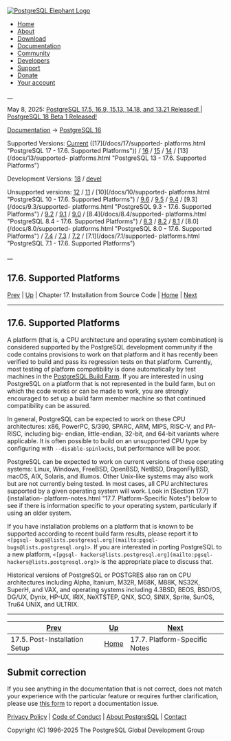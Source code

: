 [ ![PostgreSQL Elephant Logo](/media/img/about/press/elephant.png) ](/)

  * [Home](/ "Home")
  * [About](/about/ "About")
  * [Download](/download/ "Download")
  * [Documentation](/docs/ "Documentation")
  * [Community](/community/ "Community")
  * [Developers](/developer/ "Developers")
  * [Support](/support/ "Support")
  * [Donate](/about/donate/ "Donate")
  * [Your account](/account/ "Your account")

__

May 8, 2025: [ PostgreSQL 17.5, 16.9, 15.13, 14.18, and 13.21 Released! ](/about/news/postgresql-175-169-1513-1418-and-1321-released-3072/) | [ PostgreSQL 18 Beta 1 Released! ](/about/news/postgresql-18-beta-1-released-3070/)

[Documentation](/docs/ "Documentation") -> [PostgreSQL
16](/docs/16/index.html)

Supported Versions: [Current](/docs/current/supported-platforms.html
"PostgreSQL 17 - 17.6. Supported Platforms") ([17](/docs/17/supported-
platforms.html "PostgreSQL 17 - 17.6. Supported Platforms")) /
[16](/docs/16/supported-platforms.html "PostgreSQL 16 - 17.6. Supported
Platforms") / [15](/docs/15/supported-platforms.html "PostgreSQL 15 -
17.6. Supported Platforms") / [14](/docs/14/supported-platforms.html
"PostgreSQL 14 - 17.6. Supported Platforms") / [13](/docs/13/supported-
platforms.html "PostgreSQL 13 - 17.6. Supported Platforms")

Development Versions: [18](/docs/18/supported-platforms.html "PostgreSQL 18 -
17.6. Supported Platforms") / [devel](/docs/devel/supported-platforms.html
"PostgreSQL devel - 17.6. Supported Platforms")

Unsupported versions: [12](/docs/12/supported-platforms.html "PostgreSQL 12 -
17.6. Supported Platforms") / [11](/docs/11/supported-platforms.html
"PostgreSQL 11 - 17.6. Supported Platforms") / [10](/docs/10/supported-
platforms.html "PostgreSQL 10 - 17.6. Supported Platforms") /
[9.6](/docs/9.6/supported-platforms.html "PostgreSQL 9.6 - 17.6. Supported
Platforms") / [9.5](/docs/9.5/supported-platforms.html "PostgreSQL 9.5 -
17.6. Supported Platforms") / [9.4](/docs/9.4/supported-platforms.html
"PostgreSQL 9.4 - 17.6. Supported Platforms") / [9.3](/docs/9.3/supported-
platforms.html "PostgreSQL 9.3 - 17.6. Supported Platforms") /
[9.2](/docs/9.2/supported-platforms.html "PostgreSQL 9.2 - 17.6. Supported
Platforms") / [9.1](/docs/9.1/supported-platforms.html "PostgreSQL 9.1 -
17.6. Supported Platforms") / [9.0](/docs/9.0/supported-platforms.html
"PostgreSQL 9.0 - 17.6. Supported Platforms") / [8.4](/docs/8.4/supported-
platforms.html "PostgreSQL 8.4 - 17.6. Supported Platforms") /
[8.3](/docs/8.3/supported-platforms.html "PostgreSQL 8.3 - 17.6. Supported
Platforms") / [8.2](/docs/8.2/supported-platforms.html "PostgreSQL 8.2 -
17.6. Supported Platforms") / [8.1](/docs/8.1/supported-platforms.html
"PostgreSQL 8.1 - 17.6. Supported Platforms") / [8.0](/docs/8.0/supported-
platforms.html "PostgreSQL 8.0 - 17.6. Supported Platforms") /
[7.4](/docs/7.4/supported-platforms.html "PostgreSQL 7.4 - 17.6. Supported
Platforms") / [7.3](/docs/7.3/supported-platforms.html "PostgreSQL 7.3 -
17.6. Supported Platforms") / [7.2](/docs/7.2/supported-platforms.html
"PostgreSQL 7.2 - 17.6. Supported Platforms") / [7.1](/docs/7.1/supported-
platforms.html "PostgreSQL 7.1 - 17.6. Supported Platforms")

__

17.6. Supported Platforms  
---  
[Prev](install-post.html "17.5. Post-Installation Setup")  | [Up](installation.html "Chapter 17. Installation from Source Code") | Chapter 17. Installation from Source Code | [Home](index.html "PostgreSQL 16.9 Documentation") |  [Next](installation-platform-notes.html "17.7. Platform-Specific Notes")  
  
* * *

## 17.6. Supported Platforms #

A platform (that is, a CPU architecture and operating system combination) is
considered supported by the PostgreSQL development community if the code
contains provisions to work on that platform and it has recently been verified
to build and pass its regression tests on that platform. Currently, most
testing of platform compatibility is done automatically by test machines in
the [PostgreSQL Build Farm](https://buildfarm.postgresql.org/). If you are
interested in using PostgreSQL on a platform that is not represented in the
build farm, but on which the code works or can be made to work, you are
strongly encouraged to set up a build farm member machine so that continued
compatibility can be assured.

In general, PostgreSQL can be expected to work on these CPU architectures:
x86, PowerPC, S/390, SPARC, ARM, MIPS, RISC-V, and PA-RISC, including big-
endian, little-endian, 32-bit, and 64-bit variants where applicable. It is
often possible to build on an unsupported CPU type by configuring with
`--disable-spinlocks`, but performance will be poor.

PostgreSQL can be expected to work on current versions of these operating
systems: Linux, Windows, FreeBSD, OpenBSD, NetBSD, DragonFlyBSD, macOS, AIX,
Solaris, and illumos. Other Unix-like systems may also work but are not
currently being tested. In most cases, all CPU architectures supported by a
given operating system will work. Look in [Section 17.7](installation-
platform-notes.html "17.7. Platform-Specific Notes") below to see if there is
information specific to your operating system, particularly if using an older
system.

If you have installation problems on a platform that is known to be supported
according to recent build farm results, please report it to `<[pgsql-
bugs@lists.postgresql.org](mailto:pgsql-bugs@lists.postgresql.org)>`. If you
are interested in porting PostgreSQL to a new platform, `<[pgsql-
hackers@lists.postgresql.org](mailto:pgsql-hackers@lists.postgresql.org)>` is
the appropriate place to discuss that.

Historical versions of PostgreSQL or POSTGRES also ran on CPU architectures
including Alpha, Itanium, M32R, M68K, M88K, NS32K, SuperH, and VAX, and
operating systems including 4.3BSD, BEOS, BSD/OS, DG/UX, Dynix, HP-UX, IRIX,
NeXTSTEP, QNX, SCO, SINIX, Sprite, SunOS, Tru64 UNIX, and ULTRIX.

* * *

[Prev](install-post.html "17.5. Post-Installation Setup")  | [Up](installation.html "Chapter 17. Installation from Source Code") |  [Next](installation-platform-notes.html "17.7. Platform-Specific Notes")  
---|---|---  
17.5. Post-Installation Setup  | [Home](index.html "PostgreSQL 16.9 Documentation") |  17.7. Platform-Specific Notes  
  
## Submit correction

If you see anything in the documentation that is not correct, does not match
your experience with the particular feature or requires further clarification,
please use [this form](/account/comments/new/16/supported-platforms.html/) to
report a documentation issue.

[Privacy Policy](/about/privacypolicy) | [Code of Conduct](/about/policies/coc/) | [About PostgreSQL](/about/) | [Contact](/about/contact/)  

Copyright (C) 1996-2025 The PostgreSQL Global Development Group

